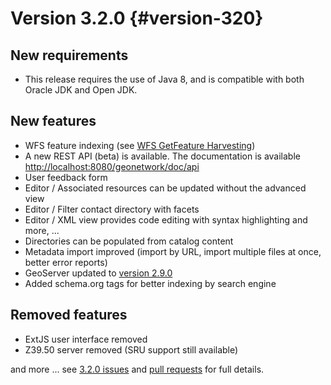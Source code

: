 # Version 3.2.0 {#version-320}

## New requirements

-   This release requires the use of Java 8, and is compatible with both Oracle JDK and Open JDK.

## New features

-   WFS feature indexing (see [WFS GetFeature Harvesting](../../user-guide/harvesting/harvesting-wfs-features.md))
-   A new REST API (beta) is available. The documentation is available <http://localhost:8080/geonetwork/doc/api>
-   User feedback form
-   Editor / Associated resources can be updated without the advanced view
-   Editor / Filter contact directory with facets
-   Editor / XML view provides code editing with syntax highlighting and more, \...
-   Directories can be populated from catalog content
-   Metadata import improved (import by URL, import multiple files at once, better error reports)
-   GeoServer updated to [version 2.9.0](https://geoserver.org/)
-   Added schema.org tags for better indexing by search engine

## Removed features

-   ExtJS user interface removed
-   Z39.50 server removed (SRU support still available)

and more \... see [3.2.0 issues](https://github.com/geonetwork/core-geonetwork/issues?q=is%3Aissue+milestone%3A3.2.0+is%3Aclosed) and [pull requests](https://github.com/geonetwork/core-geonetwork/pulls?q=milestone%3A3.2.0+is%3Aclosed+is%3Apr) for full details.
